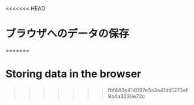 
<<<<<<< HEAD
# ブラウザへのデータの保存
=======
# Storing data in the browser
>>>>>>> fbf443e414097e5a3a41dd1273ef9a4a3230e72c
